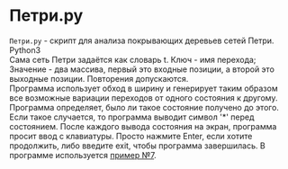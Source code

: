# Петри.py
`Петри.py` - скрипт для анализа покрывающих деревьев сетей Петри. Python3<br>Сама сеть Петри задаётся как словарь t. Ключ - имя перехода; Значение - два массива, первый это входные позиции, а второй это выходные позиции. Повторения допускаются.<br>Программа использует обход в ширину и генерирует таким образом все возможные вариации переходов от одного состояния к другому.<br>Программа определяет, было ли такое состояние получено до этого. Если такое случается, то программа выводит символ '*' перед состоянием.
После каждого вывода состояния на экран, программа просит ввод с клавиатуры. Просто нажмите Enter, если хотите продолжить, либо введите exit, чтобы программа завершилась. В программе используется [пример №7](http://1802.ru/edu/SetiPetri.pdf).
